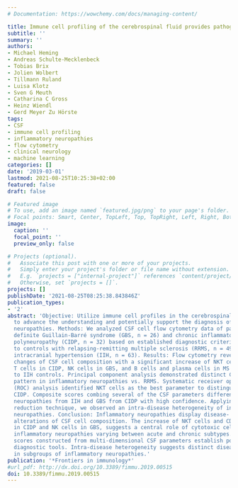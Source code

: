 ```yaml
---
# Documentation: https://wowchemy.com/docs/managing-content/

title: Immune cell profiling of the cerebrospinal fluid provides pathogenetic insights into inflammatory neuropathies
subtitle: ''
summary: ''
authors:
- Michael Heming
- Andreas Schulte-Mecklenbeck
- Tobias Brix
- Jolien Wolbert
- Tillmann Ruland
- Luisa Klotz
- Sven G Meuth
- Catharina C Gross
- Heinz Wiendl
- Gerd Meyer Zu Hörste
tags: 
- CSF
- immune cell profiling
- inflammatory neuropathies
- flow cytometry
- clinical neurology
- machine learning
categories: []
date: '2019-03-01'
lastmod: 2021-08-25T10:25:38+02:00
featured: false
draft: false

# Featured image
# To use, add an image named `featured.jpg/png` to your page's folder.
# Focal points: Smart, Center, TopLeft, Top, TopRight, Left, Right, BottomLeft, Bottom, BottomRight.
image:
  caption: ''
  focal_point: ''
  preview_only: false

# Projects (optional).
#   Associate this post with one or more of your projects.
#   Simply enter your project's folder or file name without extension.
#   E.g. `projects = ["internal-project"]` references `content/project/deep-learning/index.md`.
#   Otherwise, set `projects = []`.
projects: []
publishDate: '2021-08-25T08:25:38.843846Z'
publication_types:
- '2'
abstract: 'Objective: Utilize immune cell profiles in the cerebrospinal fluid (CSF)
  to advance the understanding and potentially support the diagnosis of inflammatory
  neuropathies. Methods: We analyzed CSF cell flow cytometry data of patients with
  definite Guillain-Barré syndrome (GBS, n = 26) and chronic inflammatory demyelinating
  polyneuropathy (CIDP, n = 32) based on established diagnostic criteria in comparison
  to controls with relapsing-remitting multiple sclerosis (RRMS, n = 49) and idiopathic
  intracranial hypertension (IIH, n = 63). Results: Flow cytometry revealed disease-specific
  changes of CSF cell composition with a significant increase of NKT cells and CD8+
  T cells in CIDP, NK cells in GBS, and B cells and plasma cells in MS in comparison
  to IIH controls. Principal component analysis demonstrated distinct CSF immune cells
  pattern in inflammatory neuropathies vs. RRMS. Systematic receiver operator curve
  (ROC) analysis identified NKT cells as the best parameter to distinguish GBS from
  CIDP. Composite scores combing several of the CSF parameters differentiated inflammatory
  neuropathies from IIH and GBS from CIDP with high confidence. Applying a novel dimension
  reduction technique, we observed an intra-disease heterogeneity of inflammatory
  neuropathies. Conclusion: Inflammatory neuropathies display disease- and subtype-specific
  alterations of CSF cell composition. The increase of NKT cells and CD8+ T cells
  in CIDP and NK cells in GBS, suggests a central role of cytotoxic cell types in
  inflammatory neuropathies varying between acute and chronic subtypes. Composite
  scores constructed from multi-dimensional CSF parameters establish potential novel
  diagnostic tools. Intra-disease heterogeneity suggests distinct disease mechanisms
  in subgroups of inflammatory neuropathies.'
publication: '*Frontiers in immunology*'
#url_pdf: http://dx.doi.org/10.3389/fimmu.2019.00515
doi: 10.3389/fimmu.2019.00515
---
```

